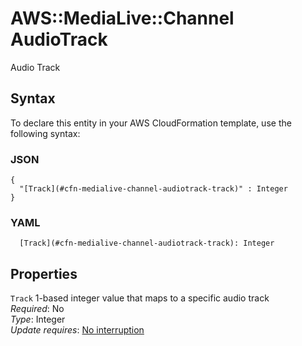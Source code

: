 # AWS::MediaLive::Channel AudioTrack<a name="aws-properties-medialive-channel-audiotrack"></a>

Audio Track

## Syntax<a name="aws-properties-medialive-channel-audiotrack-syntax"></a>

To declare this entity in your AWS CloudFormation template, use the following syntax:

### JSON<a name="aws-properties-medialive-channel-audiotrack-syntax.json"></a>

```
{
  "[Track](#cfn-medialive-channel-audiotrack-track)" : Integer
}
```

### YAML<a name="aws-properties-medialive-channel-audiotrack-syntax.yaml"></a>

```
  [Track](#cfn-medialive-channel-audiotrack-track): Integer
```

## Properties<a name="aws-properties-medialive-channel-audiotrack-properties"></a>

`Track`  <a name="cfn-medialive-channel-audiotrack-track"></a>
1\-based integer value that maps to a specific audio track  
*Required*: No  
*Type*: Integer  
*Update requires*: [No interruption](https://docs.aws.amazon.com/AWSCloudFormation/latest/UserGuide/using-cfn-updating-stacks-update-behaviors.html#update-no-interrupt)